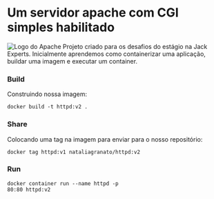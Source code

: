 # Um servidor apache com CGI simples habilitado

![Logo do Apache](https://download.logo.wine/logo/Apache_HTTP_Server/Apache_HTTP_Server-Logo.wine.png)
Projeto criado para os desafios do estágio na Jack Experts. Inicialmente aprendemos como containerizar uma aplicação, buildar uma imagem e executar um container.

### Build
Construindo nossa imagem:
```
docker build -t httpd:v2 .
```

### Share
Colocando uma tag na imagem para enviar para o nosso repositório:
```
docker tag httpd:v1 nataliagranato/httpd:v2 
```

### Run
```
docker container run --name httpd -p
80:80 httpd:v2
```


